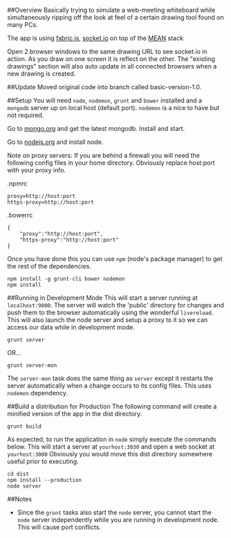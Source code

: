 ##Overview
Basically trying to simulate a web-meeting whiteboard while simultaneously ripping off the look at feel of a certain drawing tool found on many PCs.

The app is using [fabric.js](http://fabricjs.com/), [socket.io](http://socket.io/) on top of the [MEAN](http://www.mean.io/) stack

Open 2 browser windows to the same drawing URL to see socket.io in action. As you draw on one
screen it is reflect on the other. The "existing drawings" section will also auto update in all
connected browsers when a new drawing is created.

##Update
Moved original code into branch called basic-version-1.0.

##Setup
You will need ```node```, ```nodemon```, ```grunt``` and ```bower``` installed and a ```mongodb``` server up on local host (default port). ```nodemon``` is a nice to have but not required.

Go to [mongo.org](http://www.mongodb.org/) and get the latest mongodb. Install and start.

Go to [nodejs.org](http://nodejs.org/) and install node.

Note on proxy servers: If you are behind a firewall you will need the following config files in your home directory. Obviously replace host:port with your proxy info.

.npmrc

    proxy=http://host:port
    https-proxy=http://host:port

.bowerrc

    {
        "proxy":"http://host:port",
        "https-proxy":"http://host:port"
    }

Once you have done this you can use ```npm``` (node's package manager) to get the rest of the dependencies.

    npm install -g grunt-cli bower nodemon
    npm install

##Running in Development Mode
This will start a server running at ```localhost:9000```. The server will watch the 'public' directory for changes and push them to the browser automatically using the wonderful ```livereload```.
This will also launch the node server and setup a proxy to it so we can access our data while in development mode.

    grunt server

OR...

    grunt server-mon

The ```server-mon``` task does the same thing as ```server``` except it restarts the server automatically when a change occurs to its config files. This uses ```nodemon``` dependency.

##Build a distribution for Production
The following command will create a minified version of the app in the dist directory.

    grunt build

As expected, to run the application in ```node``` simply execute the commands below. This will start a server at ```yourhost:3030``` and open a web socket at ```yourhost:3000```
Obviously you would move this dist directory somewhere useful prior to executing.

    cd dist
    npm install --production
    node server

##Notes
* Since the ```grunt``` tasks also start the ```node``` server, you cannot start the ```node``` server independently while you are running in development node. This will cause port conflicts.
